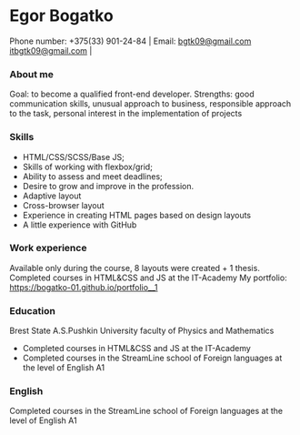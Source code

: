 # Egor Bogatko
Phone number: +375(33) 901-24-84 | Email: bgtk09@gmail.com itbgtk09@gmail.com | 

### About me
Goal: to become a qualified front-end developer.
Strengths: good communication skills, unusual approach to business, responsible approach to the task, personal interest in the implementation of projects

### Skills
* HTML/CSS/SCSS/Base JS;
* Skills of working with flexbox/grid;
* Ability to assess and meet deadlines;
* Desire to grow and improve in the profession.
* Adaptive layout
* Cross-browser layout
* Experience in creating HTML pages based on design layouts
* A little experience with GitHub

### Work experience
Available only during the course, 8 layouts were created + 1 thesis.
Completed courses in HTML&CSS and JS at the IT-Academy
My portfolio: https://bogatko-01.github.io/portfolio__1

### Education
Brest State A.S.Pushkin University faculty of Physics and Mathematics



* Completed courses in HTML&CSS and JS at the IT-Academy
* Completed courses in the StreamLine school of Foreign languages at the level of English A1

### English
Completed courses in the StreamLine school of Foreign languages at the level of English A1
